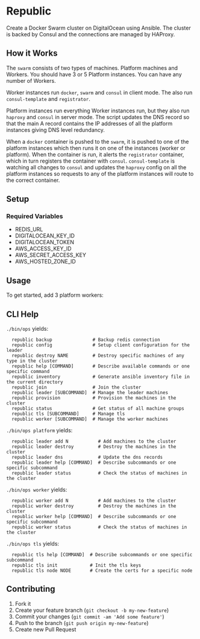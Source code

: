 # Republic

Create a Docker Swarm cluster on DigitalOcean using Ansible. The cluster is backed by Consul and the connections are managed by HAProxy.

## How it Works

The `swarm` consists of two types of machines. Platform machines and Workers. You should have 3 or 5 Platform instances. You can have any number of Workers.

Worker instances run `docker`, `swarm` and `consul` in client mode. The also run `consul-template` and `registrator`.

Platform instances run everything Worker instances run, but they also run `haproxy` and `consul` in server mode. The script updates the DNS record so that the main A record contains the IP addresses of all the platform instances giving DNS level redundancy. 

When a `docker` container is pushed to the `swarm`, it is pushed to one of the platform instances which then runs it on one of the instances (worker or platform). When the container is run, it alerts the `registrator` container, which in turn registers the container with `consul`. `consul-template` is watching all changes to `consul` and updates the `haproxy` config on all the platform instances so requests to any of the platform instances will route to the correct container.

## Setup

### Required Variables

 * REDIS_URL
 * DIGITALOCEAN_KEY_ID
 * DIGITALOCEAN_TOKEN
 * AWS_ACCESS_KEY_ID
 * AWS_SECRET_ACCESS_KEY
 * AWS_HOSTED_ZONE_ID

## Usage

To get started, add 3 platform workers:


## CLI Help

`./bin/ops` yields:

```
  republic backup               # Backup redis connection
  republic config               # Setup client configuration for the leader
  republic destroy NAME         # Destroy specific machines of any type in the cluster
  republic help [COMMAND]       # Describe available commands or one specific command
  republic inventory            # Generate ansible inventory file in the current directory
  republic join                 # Join the cluster
  republic leader [SUBCOMMAND]  # Manage the leader machines
  republic provision            # Provision the machines in the cluster
  republic status               # Get status of all machine groups
  republic tls [SUBCOMMAND]     # Manage tls
  republic worker [SUBCOMMAND]  # Manage the worker machines
```

`./bin/ops platform` yields:

```
  republic leader add N           # Add machines to the cluster
  republic leader destroy         # Destroy the machines in the cluster
  republic leader dns             # Update the dns records
  republic leader help [COMMAND]  # Describe subcommands or one specific subcommand
  republic leader status          # Check the status of machines in the cluster
```

`./bin/ops worker` yields:

```
  republic worker add N           # Add machines to the cluster
  republic worker destroy         # Destroy the machines in the cluster
  republic worker help [COMMAND]  # Describe subcommands or one specific subcommand
  republic worker status          # Check the status of machines in the cluster
```

`./bin/ops tls` yields:

```
  republic tls help [COMMAND]  # Describe subcommands or one specific subcommand
  republic tls init            # Init the tls keys
  republic tls node NODE       # Create the certs for a specific node
```

## Contributing

1. Fork it
2. Create your feature branch (`git checkout -b my-new-feature`)
3. Commit your changes (`git commit -am 'Add some feature'`)
4. Push to the branch (`git push origin my-new-feature`)
5. Create new Pull Request
